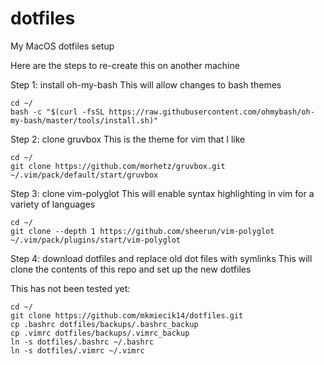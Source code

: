 # dotfiles
My MacOS dotfiles setup

Here are the steps to re-create this on another machine

Step 1: install oh-my-bash
This will allow changes to bash themes

```
cd ~/
bash -c "$(curl -fsSL https://raw.githubusercontent.com/ohmybash/oh-my-bash/master/tools/install.sh)"
```

Step 2: clone gruvbox
This is the theme for vim that I like 

```
cd ~/
git clone https://github.com/morhetz/gruvbox.git ~/.vim/pack/default/start/gruvbox
```

Step 3: clone vim-polyglot
This will enable syntax highlighting in vim for a variety of languages

```
cd ~/
git clone --depth 1 https://github.com/sheerun/vim-polyglot ~/.vim/pack/plugins/start/vim-polyglot
```

Step 4: download dotfiles and replace old dot files with symlinks
This will clone the contents of this repo and set up the new dotfiles

This has not been tested yet:
```
cd ~/
git clone https://github.com/mkmiecik14/dotfiles.git
cp .bashrc dotfiles/backups/.bashrc_backup
cp .vimrc dotfiles/backups/.vimrc_backup
ln -s dotfiles/.bashrc ~/.bashrc
ln -s dotfiles/.vimrc ~/.vimrc
```


